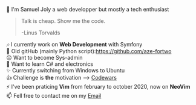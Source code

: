 👋 I'm Samuel Joly a web developper but mostly a tech enthusiast

> Talk is cheap. Show me the code.
>
> -Linus Torvalds

:notes: I currently work on **Web Development** with Symfony<br>
:older_man: Old gitHub (mainly Python script):https://github.com/aze-fortwo<br>
:persevere: Want to become Sys-admin<br>
:book: Want to learn C# and electronics<br>
:sparkles: Currently switching from Windows to Ubuntu<br>
:+1: Challenge is **the** motivation --> <a href='https://www.codewars.com/users/azefortwo'>Codewars</a><br>
⚡️ I've been praticing **Vim** from february to october 2020, now on **NeoVim**<br>
📫 Fell free to contact me on my <a href='mailto:Samuel.joly@laplateforme.io'>Email</a><br>
